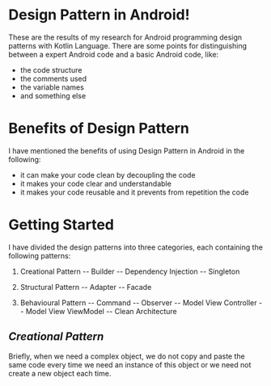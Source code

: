 # Design Pattern in Android!

These are the results of my research for Android programming design patterns with Kotlin Language. There are some points for distinguishing between a expert Android code and a basic Android code, like:
- the code structure
- the comments used
- the variable names
- and something else

# Benefits of Design Pattern

I have mentioned the benefits of using Design Pattern in Android in the following:
- it can make your code clean by decoupling the code
- it makes your code clear and understandable
- it makes your code reusable and it prevents from repetition the code

# Getting Started
I have divided the design patterns into three categories, each containing the following patterns:
 1. Creational Pattern
--	Builder
--	Dependency Injection
--	Singleton

 2. Structural Pattern
--	Adapter
--	Facade

 3. Behavioural Pattern
--   Command
--   Observer
--   Model View Controller
--   Model View ViewModel
--   Clean Architecture

## *Creational Pattern*
Briefly, when we need a complex object, we do not copy and paste the same code every time we need an instance of this object or we need not create a new object each time.

